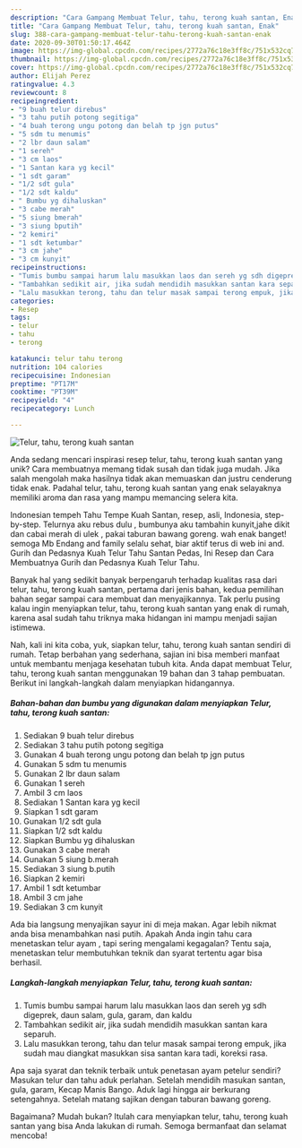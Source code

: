 ```yaml
---
description: "Cara Gampang Membuat Telur, tahu, terong kuah santan, Enak"
title: "Cara Gampang Membuat Telur, tahu, terong kuah santan, Enak"
slug: 388-cara-gampang-membuat-telur-tahu-terong-kuah-santan-enak
date: 2020-09-30T01:50:17.464Z
image: https://img-global.cpcdn.com/recipes/2772a76c18e3ff8c/751x532cq70/telur-tahu-terong-kuah-santan-foto-resep-utama.jpg
thumbnail: https://img-global.cpcdn.com/recipes/2772a76c18e3ff8c/751x532cq70/telur-tahu-terong-kuah-santan-foto-resep-utama.jpg
cover: https://img-global.cpcdn.com/recipes/2772a76c18e3ff8c/751x532cq70/telur-tahu-terong-kuah-santan-foto-resep-utama.jpg
author: Elijah Perez
ratingvalue: 4.3
reviewcount: 8
recipeingredient:
- "9 buah telur direbus"
- "3 tahu putih potong segitiga"
- "4 buah terong ungu potong dan belah tp jgn putus"
- "5 sdm tu menumis"
- "2 lbr daun salam"
- "1 sereh"
- "3 cm laos"
- "1 Santan kara yg kecil"
- "1 sdt garam"
- "1/2 sdt gula"
- "1/2 sdt kaldu"
- " Bumbu yg dihaluskan"
- "3 cabe merah"
- "5 siung bmerah"
- "3 siung bputih"
- "2 kemiri"
- "1 sdt ketumbar"
- "3 cm jahe"
- "3 cm kunyit"
recipeinstructions:
- "Tumis bumbu sampai harum lalu masukkan laos dan sereh yg sdh digeprek, daun salam, gula, garam, dan kaldu"
- "Tambahkan sedikit air, jika sudah mendidih masukkan santan kara separuh."
- "Lalu masukkan terong, tahu dan telur masak sampai terong empuk, jika sudah mau diangkat masukkan sisa santan kara tadi, koreksi rasa."
categories:
- Resep
tags:
- telur
- tahu
- terong

katakunci: telur tahu terong 
nutrition: 104 calories
recipecuisine: Indonesian
preptime: "PT17M"
cooktime: "PT39M"
recipeyield: "4"
recipecategory: Lunch

---
```



![Telur, tahu, terong kuah santan](https://img-global.cpcdn.com/recipes/2772a76c18e3ff8c/751x532cq70/telur-tahu-terong-kuah-santan-foto-resep-utama.jpg)

Anda sedang mencari inspirasi resep telur, tahu, terong kuah santan yang unik? Cara membuatnya memang tidak susah dan tidak juga mudah. Jika salah mengolah maka hasilnya tidak akan memuaskan dan justru cenderung tidak enak. Padahal telur, tahu, terong kuah santan yang enak selayaknya memiliki aroma dan rasa yang mampu memancing selera kita.

Indonesian tempeh Tahu Tempe Kuah Santan, resep, asli, Indonesia, step-by-step. Telurnya aku rebus dulu , bumbunya aku tambahin kunyit,jahe dikit dan cabai merah di ulek , pakai taburan bawang goreng. wah enak banget! semoga Mb Endang and family selalu sehat, biar aktif terus di web ini and. Gurih dan Pedasnya Kuah Telur Tahu Santan Pedas, Ini Resep dan Cara Membuatnya Gurih dan Pedasnya Kuah Telur Tahu.

Banyak hal yang sedikit banyak berpengaruh terhadap kualitas rasa dari telur, tahu, terong kuah santan, pertama dari jenis bahan, kedua pemilihan bahan segar sampai cara membuat dan menyajikannya. Tak perlu pusing kalau ingin menyiapkan telur, tahu, terong kuah santan yang enak di rumah, karena asal sudah tahu triknya maka hidangan ini mampu menjadi sajian istimewa.


Nah, kali ini kita coba, yuk, siapkan telur, tahu, terong kuah santan sendiri di rumah. Tetap berbahan yang sederhana, sajian ini bisa memberi manfaat untuk membantu menjaga kesehatan tubuh kita. Anda dapat membuat Telur, tahu, terong kuah santan menggunakan 19 bahan dan 3 tahap pembuatan. Berikut ini langkah-langkah dalam menyiapkan hidangannya.

<!--inarticleads1-->

##### Bahan-bahan dan bumbu yang digunakan dalam menyiapkan Telur, tahu, terong kuah santan:

1. Sediakan 9 buah telur direbus
1. Sediakan 3 tahu putih potong segitiga
1. Gunakan 4 buah terong ungu potong dan belah tp jgn putus
1. Gunakan 5 sdm tu menumis
1. Gunakan 2 lbr daun salam
1. Gunakan 1 sereh
1. Ambil 3 cm laos
1. Sediakan 1 Santan kara yg kecil
1. Siapkan 1 sdt garam
1. Gunakan 1/2 sdt gula
1. Siapkan 1/2 sdt kaldu
1. Siapkan  Bumbu yg dihaluskan
1. Gunakan 3 cabe merah
1. Gunakan 5 siung b.merah
1. Sediakan 3 siung b.putih
1. Siapkan 2 kemiri
1. Ambil 1 sdt ketumbar
1. Ambil 3 cm jahe
1. Sediakan 3 cm kunyit


Ada bia langsung menyajikan sayur ini di meja makan. Agar lebih nikmat anda bisa menambahkan nasi putih. Apakah Anda ingin tahu cara menetaskan telur ayam , tapi sering mengalami kegagalan? Tentu saja, menetaskan telur membutuhkan teknik dan syarat tertentu agar bisa berhasil. 

<!--inarticleads2-->

##### Langkah-langkah menyiapkan Telur, tahu, terong kuah santan:

1. Tumis bumbu sampai harum lalu masukkan laos dan sereh yg sdh digeprek, daun salam, gula, garam, dan kaldu
1. Tambahkan sedikit air, jika sudah mendidih masukkan santan kara separuh.
1. Lalu masukkan terong, tahu dan telur masak sampai terong empuk, jika sudah mau diangkat masukkan sisa santan kara tadi, koreksi rasa.


Apa saja syarat dan teknik terbaik untuk penetasan ayam petelur sendiri? Masukan telur dan tahu aduk perlahan. Setelah mendidih masukan santan, gula, garam, Kecap Manis Bango. Aduk lagi hingga air berkurang setengahnya. Setelah matang sajikan dengan taburan bawang goreng. 

Bagaimana? Mudah bukan? Itulah cara menyiapkan telur, tahu, terong kuah santan yang bisa Anda lakukan di rumah. Semoga bermanfaat dan selamat mencoba!
